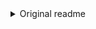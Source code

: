 <details>

<summary>Original readme</summary>

># Import/Export Google Chrome's custom search engines
>
>>⚠️ _**Quit Google Chrome before exporting/importing custom search engines.**_
>
>+ To Export from one machine: `./export.sh`
>+ To Import on a different machine: `./import.sh`
>
>## Note
>+ The import script will drop all existent entries before inserting saved entries.
>+ This can be used to wipe search engines which are automatically added by many web sites.

</details>
